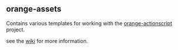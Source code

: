 ## orange-assets ##
Contains various templates for working with the [orange-actionscript](http://github.com/factorylabs/orange-actionscript) project.

see the [wiki](http://github.com/factorylabs/orange-actionscript/wikis) for more information.